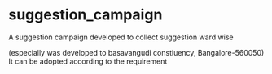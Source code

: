 # suggestion_campaign
A suggestion campaign developed to collect suggestion ward wise 


(especially was developed to basavangudi constiuency, Bangalore-560050) It can be adopted according to the requirement
